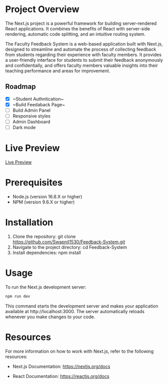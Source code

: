 # Project Overview

The Next.js project is a powerful framework for building server-rendered React applications. It combines the benefits of React with server-side rendering, automatic code splitting, and an intuitive routing system.

The Faculty Feedback System is a web-based application built with Next.js, designed to streamline and automate the process of collecting feedback from students regarding their experience with faculty members. It provides a user-friendly interface for students to submit their feedback anonymously and confidentially, and offers faculty members valuable insights into their teaching performance and areas for improvement.

## Roadmap

- [x] ~Student Authntication~
- [x] ~Build Feedaback Page~
- [ ]  Build Admin Panel
- [ ]  Responsive styles
- [ ]  Admin Dashboard
- [ ]  Dark mode

# Live Preview

[Live Preview](https://feedback-systems.vercel.app)

# Prerequisites

- Node.js (version 16.8.X or higher)
- NPM (version 9.6.X or higher)

# Installation

1. Clone the repository: git clone https://github.com/Swapnil1530/Feedback-System.git
2. Navigate to the project directory: cd Feedback-System
3. Install dependencies: npm install

# Usage

To run the Next.js development server:

```sh
npm run dev
```

This command starts the development server and makes your application available at http://localhost:3000. The server automatically reloads whenever you make changes to your code.

# Resources

For more information on how to work with Next.js, refer to the following resources:

- Next.js Documentation: https://nextjs.org/docs

- React Documentation: https://reactjs.org/docs
